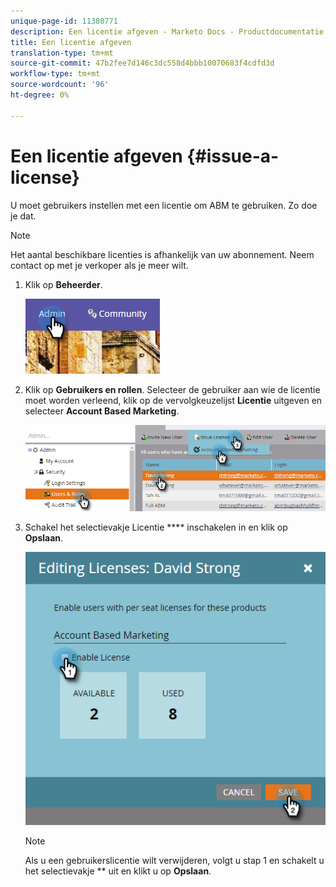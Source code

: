 ```yaml
---
unique-page-id: 11380771
description: Een licentie afgeven - Marketo Docs - Productdocumentatie
title: Een licentie afgeven
translation-type: tm+mt
source-git-commit: 47b2fee7d146c3dc558d4bbb10070683f4cdfd3d
workflow-type: tm+mt
source-wordcount: '96'
ht-degree: 0%

---
```



# Een licentie afgeven {#issue-a-license}

U moet gebruikers instellen met een licentie om ABM te gebruiken. Zo doe je dat.

>[!NOTE]
>
>Het aantal beschikbare licenties is afhankelijk van uw abonnement. Neem contact op met je verkoper als je meer wilt.

1. Klik op **Beheerder**.

   ![](assets/one.png)

1. Klik op **Gebruikers en rollen**. Selecteer de gebruiker aan wie de licentie moet worden verleend, klik op de vervolgkeuzelijst **Licentie** uitgeven en selecteer **Account Based Marketing**.

   ![](assets/two.png)

1. Schakel het selectievakje Licentie **** inschakelen in en klik op **Opslaan**.

   ![](assets/three.png)

   >[!NOTE]
   >
   >Als u een gebruikerslicentie wilt verwijderen, volgt u stap 1 en schakelt u het selectievakje ** uit en klikt u op **Opslaan**.

